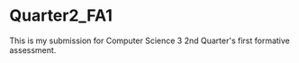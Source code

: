 # Quarter2_FA1
This is my submission for Computer Science 3 2nd Quarter's first formative assessment.
